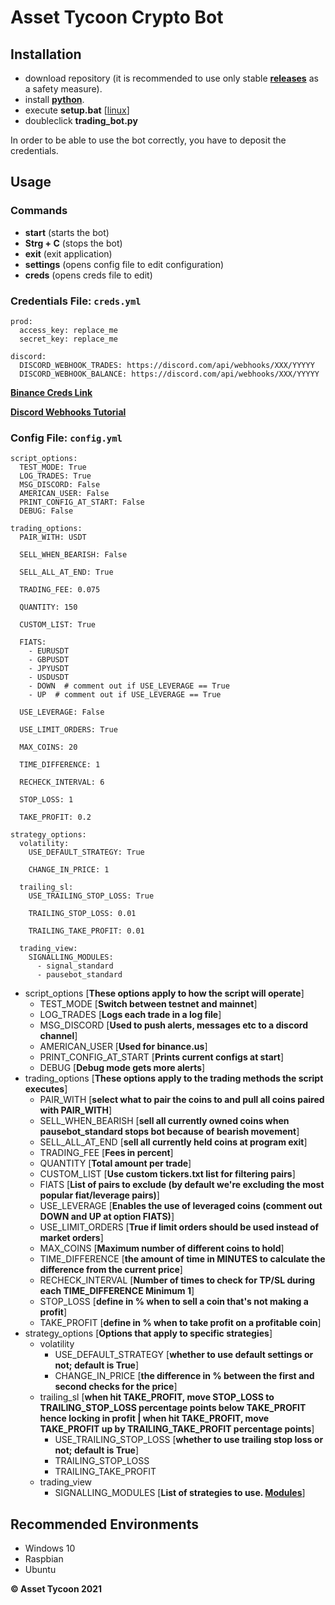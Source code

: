 # Asset Tycoon Crypto Bot

## Installation

- download repository (it is recommended to use only stable **[releases](https://github.com/GitHub-Leon/Trading_Bot_Binance/releases)** as a safety measure).
- install **[python](https://www.python.org/downloads/)**. 
- execute **setup.bat** [[linux](https://www.linux.org/threads/running-windows-batch-files-on-linux.11205/)]
- doubleclick **trading_bot.py**

In order to be able to use the bot correctly, you have to deposit the credentials.

## Usage

### Commands

- **start** (starts the bot)
- **Strg + C** (stops the bot)
- **exit** (exit application)
- **settings** (opens config file to edit configuration)
- **creds** (opens creds file to edit)

### Credentials File: `creds.yml`

    prod:  
      access_key: replace_me  
      secret_key: replace_me  
      
    discord:  
      DISCORD_WEBHOOK_TRADES: https://discord.com/api/webhooks/XXX/YYYYY  
      DISCORD_WEBHOOK_BALANCE: https://discord.com/api/webhooks/XXX/YYYYY

**[Binance Creds Link](https://www.binance.com/en-IN/support/faq/360002502072)**

**[Discord Webhooks Tutorial](https://support.discord.com/hc/en-us/articles/228383668-Intro-to-Webhooks)**

### Config File: `config.yml`

    script_options:
      TEST_MODE: True
      LOG_TRADES: True
      MSG_DISCORD: False
      AMERICAN_USER: False
      PRINT_CONFIG_AT_START: False
      DEBUG: False
    
    trading_options:
      PAIR_WITH: USDT
    
      SELL_WHEN_BEARISH: False
    
      SELL_ALL_AT_END: True
   
      TRADING_FEE: 0.075
    
      QUANTITY: 150
    
      CUSTOM_LIST: True
      
      FIATS:
        - EURUSDT
        - GBPUSDT
        - JPYUSDT
        - USDUSDT
        - DOWN  # comment out if USE_LEVERAGE == True
        - UP  # comment out if USE_LEVERAGE == True
    
      USE_LEVERAGE: False
    
      USE_LIMIT_ORDERS: True
    
      MAX_COINS: 20
    
      TIME_DIFFERENCE: 1
    
      RECHECK_INTERVAL: 6
    
      STOP_LOSS: 1
    
      TAKE_PROFIT: 0.2
    
    strategy_options:
      volatility:
        USE_DEFAULT_STRATEGY: True
    
        CHANGE_IN_PRICE: 1
    
      trailing_sl:
        USE_TRAILING_STOP_LOSS: True
    
        TRAILING_STOP_LOSS: 0.01
        
        TRAILING_TAKE_PROFIT: 0.01
    
      trading_view:
        SIGNALLING_MODULES:
          - signal_standard
          - pausebot_standard

- script_options [**These options apply to how the script will operate**]
    - TEST_MODE [**Switch between testnet and mainnet**]
    - LOG_TRADES [**Logs each trade in a log file**]
    - MSG_DISCORD [**Used to push alerts, messages etc to a discord channel**]
    - AMERICAN_USER [**Used for binance.us**]
    - PRINT_CONFIG_AT_START [**Prints current configs at start**]
    - DEBUG [**Debug mode gets more alerts**]
- trading_options [**These options apply to the trading methods the script executes**]
    - PAIR_WITH [**select what to pair the coins to and pull all coins paired with PAIR_WITH**]
    - SELL_WHEN_BEARISH [**sell all currently owned coins when pausebot_standard stops bot because of bearish movement**]
    - SELL_ALL_AT_END [**sell all currently held coins at program exit**]
    - TRADING_FEE [**Fees in percent**]
    - QUANTITY [**Total amount per trade**]
    - CUSTOM_LIST [**Use custom tickers.txt list for filtering pairs**]
    - FIATS [**List of pairs to exclude (by default we're excluding the most popular fiat/leverage pairs)**]
    - USE_LEVERAGE [**Enables the use of leveraged coins (comment out DOWN and UP at option FIATS)**]
    - USE_LIMIT_ORDERS [**True if limit orders should be used instead of market orders**]
    - MAX_COINS [**Maximum number of different coins to hold**]
    - TIME_DIFFERENCE [**the amount of time in MINUTES to calculate the difference from the current price**]
    - RECHECK_INTERVAL [**Number of times to check for TP/SL during each TIME_DIFFERENCE Minimum 1**]
    - STOP_LOSS [**define in % when to sell a coin that's not making a profit**]
    - TAKE_PROFIT [**define in % when to take profit on a profitable coin**]
- strategy_options [**Options that apply to specific strategies**]
    - volatility
        - USE_DEFAULT_STRATEGY [**whether to use default settings or not; default is True**]
        - CHANGE_IN_PRICE [**the difference in % between the first and second checks for the price**]
    - trailing_sl [**when hit TAKE_PROFIT, move STOP_LOSS to TRAILING_STOP_LOSS percentage points below TAKE_PROFIT hence locking in profit | when hit TAKE_PROFIT, move TAKE_PROFIT up by TRAILING_TAKE_PROFIT percentage points**]
        - USE_TRAILING_STOP_LOSS [**whether to use trailing stop loss or not; default is True**]
        - TRAILING_STOP_LOSS
        - TRAILING_TAKE_PROFIT
    - trading_view
        - SIGNALLING_MODULES [**List of strategies to use. [Modules](https://github.com/GitHub-Leon/Trading_Bot_Binance/blob/master/src/strategies/README.md)**]



## Recommended Environments

 - Windows 10
 - Raspbian
 - Ubuntu

**© Asset Tycoon 2021**
